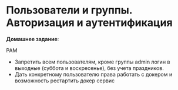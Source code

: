 # Пользователи и группы. Авторизация и аутентификация 

__Домашнее задание__:

PAM

* Запретить всем пользователям, кроме группы admin логин в выходные (суббота и воскресенье), без учета праздников.
*  Дать конкретному пользователю права работать с докером и возможность рестартить докер сервис

